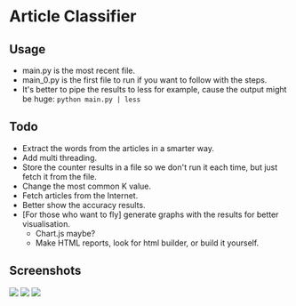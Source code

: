 Article Classifier
==================
## Usage
- main.py is the most recent file.
- main_0.py is the first file to run if you want to follow with the steps.
- It's better to pipe the results to less for example, cause the output might be huge:
```python main.py | less```

## Todo
- Extract the words from the articles in a smarter way.
- Add multi threading.
- Store the counter results in a file so we don't run it each time, but just fetch it from the file.
- Change the most common K value.
- Fetch articles from the Internet.
- Better show the accuracy results.
- [For those who want to fly] generate graphs with the results for better visualisation.
  - Chart.js maybe?
  - Make HTML reports, look for html builder, or build it yourself.

## Screenshots
![](http://i.imgur.com/kSVVuK9.png)
![](http://i.imgur.com/zUnXCUy.png)
![](http://i.imgur.com/bmusaeH.png)
